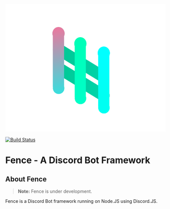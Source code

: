 <p align="center">
  <img height="400px" src="fence.png">
</p>

[![Build Status](https://travis-ci.org/LeeviKopakkala/Fence.svg?branch=development)](https://travis-ci.org/LeeviKopakkala/Fence.svg?branch=development)

# Fence - A Discord Bot Framework

## About Fence

> **Note:** Fence is under development.

Fence is a Discord Bot framework running on Node.JS using Discord.JS.


